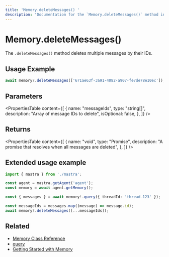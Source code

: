 ```yaml
---
title: 'Memory.deleteMessages() '
description: 'Documentation for the `Memory.deleteMessages()` method in Mastra, which deletes multiple messages by their IDs.'
---
```


# Memory.deleteMessages()

The `.deleteMessages()` method deletes multiple messages by their IDs.

## Usage Example

```typescript copy
await memory?.deleteMessages(['671ae63f-3a91-4082-a907-fe7de78e10ec']);
```

## Parameters

<PropertiesTable
content={[
{
name: "messageIds",
type: "string[]",
description: "Array of message IDs to delete",
isOptional: false,
},
]}
/>

## Returns

<PropertiesTable
content={[
{
name: "void",
type: "Promise<void>",
description: "A promise that resolves when all messages are deleted",
},
]}
/>

## Extended usage example

```typescript filename="src/test-memory.ts" showLineNumbers copy
import { mastra } from './mastra';

const agent = mastra.getAgent('agent');
const memory = await agent.getMemory();

const { messages } = await memory!.query({ threadId: 'thread-123' });

const messageIds = messages.map((message) => message.id);
await memory?.deleteMessages([...messageIds]);
```

## Related

- [Memory Class Reference](/docs/reference/memory)
- [query](/docs/reference/memory/query)
- [Getting Started with Memory](/docs/memory/overview)
